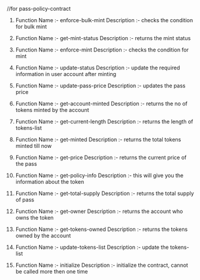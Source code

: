 //for pass-policy-contract

1. Function Name :- enforce-bulk-mint
   Description   :- checks the condition for bulk mint

2. Function Name :- get-mint-status
   Description   :- returns the mint status

3. Function Name :- enforce-mint
   Description   :- checks the condition for mint

4. Function Name :- update-status
   Description   :- update the required information in user account after minting

5. Function Name :- update-pass-price
   Description   :- updates the pass price

6. Function Name :- get-account-minted
   Description   :- returns the no of tokens minted by the account

7. Function Name :- get-current-length
   Description   :- returns the length of tokens-list

8. Function Name :- get-minted
   Description   :- returns the total tokens minted till now

9. Function Name :- get-price
   Description   :- returns the current price of the pass

10. Function Name :- get-policy-info
    Description   :- this will give you the information about the token

11. Function Name :- get-total-supply
    Description   :- returns the total supply of pass

12. Function Name :- get-owner
    Description   :- returns the account who owns the token

13. Function Name :- get-tokens-owned
    Description   :- returns the tokens owned by the account

14. Function Name :- update-tokens-list
    Description   :- update the tokens-list

15. Function Name :- initialize
    Description   :- initialize the contract, cannot be called more then one time
